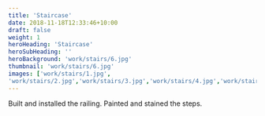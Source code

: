 ```yaml
---
title: 'Staircase'
date: 2018-11-18T12:33:46+10:00
draft: false
weight: 1
heroHeading: 'Staircase'
heroSubHeading: ''
heroBackground: 'work/stairs/6.jpg'
thumbnail: 'work/stairs/6.jpg'
images: ['work/stairs/1.jpg', 
'work/stairs/2.jpg','work/stairs/3.jpg','work/stairs/4.jpg','work/stairs/5.jpg','work/stairs/6.jpg']
---
```


Built and installed the railing. Painted and stained the steps.
